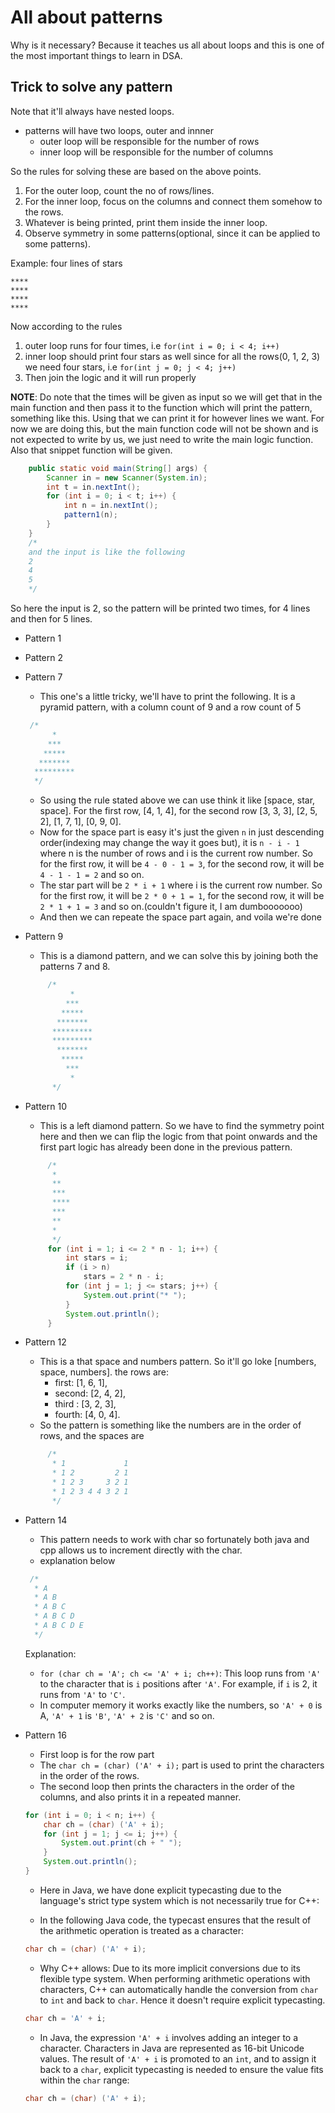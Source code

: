 # All about patterns

Why is it necessary? Because it teaches us all about loops and this is one of the most important things to learn in DSA.

## Trick to solve any pattern

Note that it'll always have nested loops.

- patterns will have two loops, outer and innner
  - outer loop will be responsible for the number of rows
  - inner loop will be responsible for the number of columns

So the rules for solving these are based on the above points.

1. For the outer loop, count the no of rows/lines.
2. For the inner loop, focus on the columns and connect them somehow to the rows.
3. Whatever is being printed, print them inside the inner loop.
4. Observe symmetry in some patterns(optional, since it can be applied to some patterns).

Example: four lines of stars

``` shell
****
****
****
****
```

Now according to the rules

1. outer loop runs for four times, i.e `for(int i = 0; i < 4; i++)`
2. inner loop should print four stars as well since for all the rows(0, 1, 2, 3) we need four stars, i.e `for(int j = 0; j < 4; j++)`
3. Then join the logic and it will run properly

**NOTE**: Do note that the times will be given as input so we will get that in the main function and then pass it to the function which will print the pattern, something like this. Using that we can print it for however lines we want. For now we are doing this, but the main function code will not be shown and is not expected to write by us, we just need to write the main logic function. Also that snippet function will be given.

```java
    public static void main(String[] args) {
        Scanner in = new Scanner(System.in);
        int t = in.nextInt();
        for (int i = 0; i < t; i++) {
            int n = in.nextInt();
            pattern1(n);
        }
    }
    /*
    and the input is like the following
    2
    4
    5
    */
```

So here the input is 2, so the pattern will be printed two times, for 4 lines and then for 5 lines.

- Pattern 1
- Pattern 2

- Pattern 7
  - This one's a little tricky, we'll have to print the following. It is a pyramid pattern, with a column count of 9 and a row count of 5

   ```java
    /*
         *
        ***
       *****
      *******
     *********
     */
   ```

  - So using the rule stated above we can use think it like [space, star, space]. For the first row, [4, 1, 4], for the second row [3, 3, 3], [2, 5, 2], [1, 7, 1], [0, 9, 0].
  - Now for the space part is easy it's just the given `n` in just descending order(indexing may change the way it goes but), it is `n - i - 1` where n is the number of rows and i is the current row number. So for the first row, it will be `4 - 0 - 1 = 3`, for the second row, it will be `4 - 1 - 1 = 2` and so on.
  - The star part will be `2 * i + 1` where i is the current row number. So for the first row, it will be `2 * 0 + 1 = 1`, for the second row, it will be `2 * 1 + 1 = 3` and so on.(couldn't figure it, I am dumbooooooo)
  - And then we can repeate the space part again, and voila we're done

- Pattern 9
  - This is a diamond pattern, and we can solve this by joining both the patterns 7 and 8.

   ```java
        /*
             *
            ***
           *****
          *******
         *********
         *********
          *******
           *****
            ***
             *
         */
   ```

- Pattern 10
  - This is a left diamond pattern. So we have to find the symmetry point here and then we can flip the logic from that point onwards and the first part logic has already been done in the previous pattern.

   ```java
        /*
         *
         **
         ***
         ****
         ***
         **
         *
         */
        for (int i = 1; i <= 2 * n - 1; i++) {
            int stars = i;
            if (i > n)
                stars = 2 * n - i;
            for (int j = 1; j <= stars; j++) {
                System.out.print("* ");
            }
            System.out.println();
        }
   ```

- Pattern 12
  - This is a that space and numbers pattern. So it'll go loke [numbers, space, numbers]. the rows are:
    - first: [1, 6, 1],
    - second: [2, 4, 2],
    - third : [3, 2, 3],
    - fourth: [4, 0, 4].
  - So the pattern is something like the numbers are in the order of rows, and the spaces are

   ```java
        /*
         * 1             1 
         * 1 2         2 1
         * 1 2 3     3 2 1 
         * 1 2 3 4 4 3 2 1
         */
   ```

- Pattern 14
  - This pattern needs to work with char so fortunately both java and cpp allows us to increment directly with the char.
  - explanation below

  ```java
   /*
    * A
    * A B
    * A B C
    * A B C D
    * A B C D E
    */
  ```

  Explanation:
  - `for (char ch = 'A'; ch <= 'A' + i; ch++)`: This loop runs from `'A'` to the character that is `i` positions after `'A'`. For example, if `i` is 2, it runs from `'A'` to `'C'`.
  - In computer memory it works exactly like the numbers, so `'A' + 0` is A, `'A' + 1` is `'B'`, `'A' + 2` is `'C'` and so on.

- Pattern 16
  - First loop is for the row part
  - The `char ch = (char) ('A' + i);` part is used to print the characters in the order of the rows.
  - The second loop then prints the characters in the order of the columns, and also prints it in a repeated manner.

  ```java
  for (int i = 0; i < n; i++) {
      char ch = (char) ('A' + i);
      for (int j = 1; j <= i; j++) {
          System.out.print(ch + " ");
      }
      System.out.println();
  }
  ```

  - Here in Java, we have done explicit typecasting due to the language's strict type system which is not necessarily true for C++:

  - In the following Java code, the typecast ensures that the result of the arithmetic operation is treated as a character:

  ```java
  char ch = (char) ('A' + i);
  ```

  - Why C++ allows: Due to its more implicit conversions due to its flexible type system. When performing arithmetic operations with characters, C++ can automatically handle the conversion from `char` to `int` and back to `char`. Hence it doesn't require explicit typecasting.

  ```cpp
  char ch = 'A' + i;
  ```

  - In Java, the expression `'A' + i` involves adding an integer to a character. Characters in Java are represented as 16-bit Unicode values. The result of `'A' + i` is promoted to an `int`, and to assign it back to a `char`, explicit typecasting is needed to ensure the value fits within the `char` range:

  ```java
  char ch = (char) ('A' + i);
  ```
